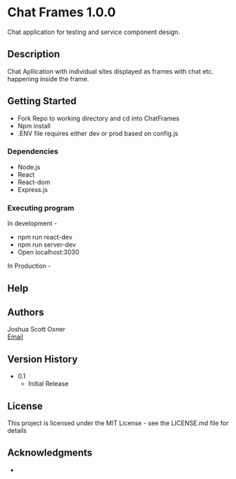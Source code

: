 # Chat Frames 1.0.0

Chat application for testing and service component design.


## Description

Chat Apllication with individual sites displayed as frames with chat etc. happening inside the frame. 

## Getting Started

* Fork Repo to working directory and cd into ChatFrames
* Npm install
* .ENV file requires either dev or prod based on config.js

### Dependencies

* Node.js
* React
* React-dom
* Express.js

### Executing program

In development -
* npm run react-dev
* npm run server-dev
* Open localhost:3030

In Production -

## Help


## Authors

Joshua Scott Oxner  
[Email](bohemus@hotmail.com)

## Version History

* 0.1
    * Initial Release

## License

This project is licensed under the MIT License - see the LICENSE.md file for details

## Acknowledgments

* 